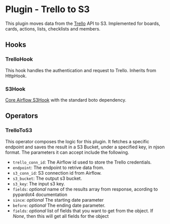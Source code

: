 # Plugin - Trello to S3

This plugin moves data from the [Trello](https://developers.trello.com/v1.0) API to S3. Implemented for boards, cards, actions, lists, checklists and members.

## Hooks
### TrelloHook
This hook handles the authentication and request to Trello. Inherits from HttpHook.

### S3Hook
[Core Airflow S3Hook](https://pythonhosted.org/airflow/_modules/S3_hook.html) with the standard boto dependency.

## Operators
### TrelloToS3
This operator composes the logic for this plugin. It fetches a specific endpoint and saves the result in a S3 Bucket, under a specified key, in
njson format. The parameters it can accept include the following.

- `trello_conn_id`: The Airflow id used to store the Trello credentials.
- `endpoint`: The endpoint to retrive data from.
- `s3_conn_id`: S3 connection id from Airflow.  
- `s3_bucket`: The output s3 bucket.  
- `s3_key`: The input s3 key.  
- `fields`: *optional* name of the results array from response, acording to pypardot4 documentation
- `since`:  *optional* The starting date parameter
- `before`: *optional* The ending date parameter.
- `fields`: *optional* list of fields that you want to get from the object. If *None*, then this will get all fields for the object

